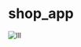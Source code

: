 # shop_app
![lll](https://user-images.githubusercontent.com/74109340/217356568-d3f69862-d25d-4d71-97d3-fcc486a855ff.jpeg)

